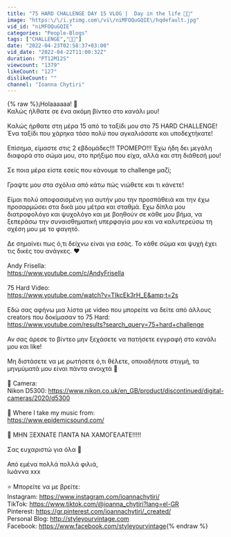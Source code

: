 ```yaml
---
title: "75 HARD CHALLENGE DAY 15 VLOG |  Day in the life 💪🏼"
image: "https:\/\/i.ytimg.com\/vi\/niMFOQuGQIE\/hqdefault.jpg"
vid_id: "niMFOQuGQIE"
categories: "People-Blogs"
tags: ["CHALLENGE","💪🏼"]
date: "2022-04-23T02:58:37+03:00"
vid_date: "2022-04-22T11:00:32Z"
duration: "PT12M12S"
viewcount: "1379"
likeCount: "127"
dislikeCount: ""
channel: "Ioanna Chytiri"
---
```

{% raw %}¡Holaaaaaa! 💫  <br />Καλώς ήλθατε σε ένα ακόμη βίντεο στο κανάλι μου!<br /><br />Kαλώς ήρθατε στη μέρα 15 από το ταξίδι μου στο 75 HARD CHALLENGE!<br />Ένα ταξίδι που χάρηκα τόσo πολύ που αγκαλιάσατε και υποδεχτήκατε! <br /><br />Επίσημα, είμαστε στις 2 εβδομάδες!!! ΤΡΟΜΕΡΟ!!! Έχω ήδη δει μεγάλη διαφορά στο σώμα μου, στο πρήξιμο που είχα, αλλά και στη διάθεσή μου! <br /><br />Σε ποια μέρα είστε εσείς που κάνουμε το challenge μαζί; <br /><br />Γραψτε μου στα σχόλια από κάτω πώς νιώθετε και τι κάνετε!<br /><br />Είμαι πολύ αποφασισμένη για αυτήν μου την προσπάθειά και την έχω προσαρμώσει στα δικά μου μέτρα και σταθμά. Εχω δίπλα μου διατροφολόγο και ψυχολόγο και με βοηθούν σε κάθε μου βήμα, να ξεπεράσω την συναισθηματική υπερφαγία μου και να καλυτερεύσω τη σχέση μου με το φαγητό.  <br /><br />Δε σημαίνει πως ό,τι δείχνω είναι για εσάς. Το κάθε σώμα και ψυχή έχει τις δικές του ανάγκες. ❤️<br /><br />Andy Frisella:<br /><a rel="nofollow" target="blank" href="https://www.youtube.com/c/AndyFrisella">https://www.youtube.com/c/AndyFrisella</a><br /><br />75 Hard Video:<br /><a rel="nofollow" target="blank" href="https://www.youtube.com/watch?v=TIkcEk3rH_E&amp;t=2s">https://www.youtube.com/watch?v=TIkcEk3rH_E&amp;t=2s</a><br /><br />Eδώ σας αφήνω μια λίστα με video που μπορείτε να δείτε από άλλους creators που δοκίμασαν το 75 Hard:<br /><a rel="nofollow" target="blank" href="https://www.youtube.com/results?search_query=75+hard+challenge">https://www.youtube.com/results?search_query=75+hard+challenge</a><br /><br />Αν σας άρεσε το βίντεο μην ξεχάσετε να πατήσετε εγγραφή στο κανάλι μου και like! <br /><br />Μη διστάσετε να με ρωτήσετε ό,τι θέλετε, οποιαδήποτε στιγμή, τα μηνμύματά μου είναι πάντα ανοιχτά 🌷<br /><br />🌟 Camera:<br />Nikon D5300: <a rel="nofollow" target="blank" href="https://www.nikon.co.uk/en_GB/product/discontinued/digital-cameras/2020/d5300">https://www.nikon.co.uk/en_GB/product/discontinued/digital-cameras/2020/d5300</a><br /><br />🌟  Where I take my music from: <br /><a rel="nofollow" target="blank" href="https://www.epidemicsound.com/">https://www.epidemicsound.com/</a><br /><br />🌹 ΜΗΝ ΞΕΧΝΑΤΕ ΠΑΝΤΑ ΝΑ ΧΑΜΟΓΕΛΑΤΕ!!!!!<br /><br />Σας ευχαριστώ για όλα  🧡<br /><br />Από εμένα πολλά πολλά φιλιά,<br />Ιωάννα xxx<br /><br />⭐️ Μπορείτε να με βρείτε:<br />Instagram: <a rel="nofollow" target="blank" href="https://www.instagram.com/ioannachytiri/">https://www.instagram.com/ioannachytiri/</a><br />TikTok: <a rel="nofollow" target="blank" href="https://www.tiktok.com/@ioanna_chytiri?lang=el-GR">https://www.tiktok.com/@ioanna_chytiri?lang=el-GR</a><br />Pinterest: <a rel="nofollow" target="blank" href="https://gr.pinterest.com/ioannachytiri/_created/">https://gr.pinterest.com/ioannachytiri/_created/</a><br />Personal Blog: <a rel="nofollow" target="blank" href="http://styleyourvintage.com">http://styleyourvintage.com</a><br />Facebook: <a rel="nofollow" target="blank" href="https://www.facebook.com/styleyourvintage">https://www.facebook.com/styleyourvintage</a>{% endraw %}
